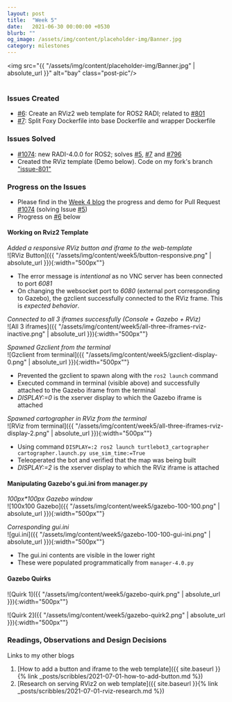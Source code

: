 ```yaml
---
layout: post
title:  "Week 5"
date:   2021-06-30 00:00:00 +0530
blurb: ""
og_image: /assets/img/content/placeholder-img/Banner.jpg
category: milestones
---
```


<img src="{{ "/assets/img/content/placeholder-img/Banner.jpg" | absolute_url }}" alt="bay" class="post-pic"/>
<br />
<br />


### Issues Created
- [#6][]: Create an RViz2 web template for ROS2 RADI; related to [#801][]
- [#7][]: Split Foxy Dockerfile into base Dockerfile and wrapper Dockerfile


### Issues Solved
- [#1074][]: new RADI-4.0.0 for ROS2; solves [#5][], [#7][] and [#796][]
- Created the RViz template (Demo below). Code on my fork's branch ["issue-801"](https://github.com/trunc8/RoboticsAcademy/tree/issue-801)


### Progress on the Issues
- Please find in the [Week 4 blog](https://theroboticsclub.github.io/gsoc2021-Siddharth_Saha/milestones/2021/06/23/week-4#progress-on-the-issue) the progress and demo for Pull Request [#1074][] (solving Issue [#5][])
- Progress on [#6][] below

#### Working on Rviz2 Template

*Added a responsive RViz button and iframe to the web-template*  
![RViz Button]({{ "/assets/img/content/week5/button-responsive.png" | absolute_url }}){:width="500px""}  
- The error message is *intentional* as no VNC server has been connected to port _6081_
- On changing the websocket port to _6080_ (external port corresponding to Gazebo), the gzclient successfully connected to the RViz frame. This is *expected behavior*.


*Connected to all 3 iframes successfully (Console + Gazebo + RViz)*  
![All 3 iframes]({{ "/assets/img/content/week5/all-three-iframes-rviz-inactive.png" | absolute_url }}){:width="500px""}  


*Spawned Gzclient from the terminal*  
![Gzclient from terminal]({{ "/assets/img/content/week5/gzclient-display-0.png" | absolute_url }}){:width="500px""}  
- Prevented the gzclient to spawn along with the `ros2 launch` command
- Executed command in terminal (visible above) and successfully attached to the Gazebo iframe from the terminal
- *DISPLAY:=0* is the xserver display to which the Gazebo iframe is attached

*Spawned cartographer in RViz from the terminal*  
![RViz from terminal]({{ "/assets/img/content/week5/all-three-iframes-rviz-display-2.png" | absolute_url }}){:width="500px""}  
- Using command `DISPLAY=:2 ros2 launch turtlebot3_cartographer cartographer.launch.py use_sim_time:=True`
- Teleoperated the bot and verified that the map was being built
- *DISPLAY:=2* is the xserver display to which the RViz iframe is attached

#### Manipulating Gazebo's gui.ini from manager.py
*100px\*100px Gazebo window*  
![100x100 Gazebo]({{ "/assets/img/content/week5/gazebo-100-100.png" | absolute_url }}){:width="500px""}  

*Corresponding gui.ini*  
![gui.ini]({{ "/assets/img/content/week5/gazebo-100-100-gui-ini.png" | absolute_url }}){:width="500px""}  
- The gui.ini contents are visible in the lower right
- These were populated programmatically from `manager-4.0.py`

#### Gazebo Quirks
![Quirk 1]({{ "/assets/img/content/week5/gazebo-quirk.png" | absolute_url }}){:width="500px""}  

![Quirk 2]({{ "/assets/img/content/week5/gazebo-quirk2.png" | absolute_url }}){:width="500px""}  


### Readings, Observations and Design Decisions
Links to my other blogs
1. [How to add a button and iframe to the web template]({{ site.baseurl }}{% link _posts/scribbles/2021-07-01-how-to-add-button.md %})
1. [Research on serving RViz2 on web template]({{ site.baseurl }}{% link _posts/scribbles/2021-07-01-rviz-research.md %})


[#5]: https://github.com/TheRoboticsClub/gsoc2021-Siddharth_Saha/issues/5 "Issue #5"
[#6]: https://github.com/TheRoboticsClub/gsoc2021-Siddharth_Saha/issues/6 "Issue #6"
[#7]: https://github.com/TheRoboticsClub/gsoc2021-Siddharth_Saha/issues/7 "Issue #7"
[#796]: https://github.com/JdeRobot/RoboticsAcademy/issues/796 "Issue #796"
[#801]: https://github.com/JdeRobot/RoboticsAcademy/issues/801 "Issue #801"
[#1074]: https://github.com/JdeRobot/RoboticsAcademy/pull/1074 "Pull request #1074"
